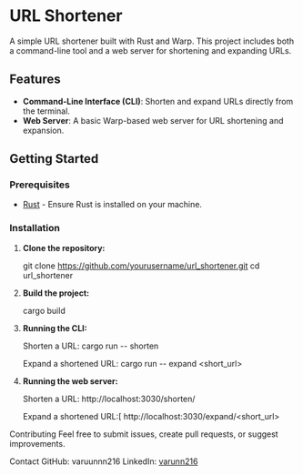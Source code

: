 # URL Shortener

A simple URL shortener built with Rust and Warp. This project includes both a command-line tool and a web server for shortening and expanding URLs.

## Features

- **Command-Line Interface (CLI)**: Shorten and expand URLs directly from the terminal.
- **Web Server**: A basic Warp-based web server for URL shortening and expansion.

## Getting Started

### Prerequisites

- [Rust](https://www.rust-lang.org/tools/install) - Ensure Rust is installed on your machine.

### Installation

1. **Clone the repository:**

   git clone https://github.com/yourusername/url_shortener.git
   cd url_shortener

2. **Build the project:**

   cargo build


3. **Running the CLI:**

   Shorten a URL:
   cargo run -- shorten <URL>

   Expand a shortened URL:
   cargo run -- expand <short_url>


4. **Running the web server:**

   Shorten a URL:
   http://localhost:3030/shorten/<URL>

   Expand a shortened URL:[
   http://localhost:3030/expand/<short_url>


Contributing
Feel free to submit issues, create pull requests, or suggest improvements.

Contact
GitHub: varuunnn216
LinkedIn: [varunn216](https://www.linkedin.com/in/varunn216/)

   
